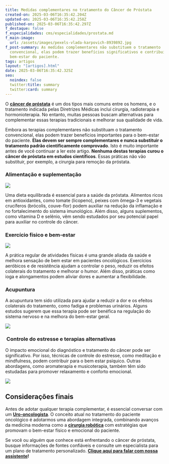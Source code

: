 ```yaml
---
title: Medidas complementares no tratamento do Câncer de Próstata
created-on: 2025-03-06T16:35:42.204Z
updated-on: 2025-03-06T16:35:42.258Z
published-on: 2025-03-06T16:35:42.297Z
f_destaque: false
f_especialidades: cms/especialidades/prostata.md
f_main-image:
  url: /assets/images/pexels-vlada-karpovich-8939892.jpg
f_post-summary: As medidas complementares não substituem o tratamento
  convencional, elas podem trazer benefícios significativos e contribuir para o
  bem-estar do paciente.
tags: artigos
layout: "[artigos].html"
date: 2025-03-06T16:35:42.325Z
seo:
  noindex: false
  twitter:title: summary
  twitter:card: summary
---
```

O **[câncer de próstata](https://uroconsult.com.br/artigos/cancer-de-prostata-a-importancia-do-diagnostico-precoce/)** é um dos tipos mais comuns entre os homens, e o tratamento indicada pelas Diretrizes Médicas inclui cirurgia, radioterapia e hormonioterapia. No entanto, muitas pessoas buscam alternativas para complementar essas terapias tradicionais e melhorar sua qualidade de vida. 

Embora as terapias complementares não substituam o tratamento convencional, elas podem trazer benefícios importantes para o bem-estar do paciente. **Elas devem ser sempre complementares e nunca substituir o tratamento padrão cientificamente comprovado**. Isto é muito importante antes de você continuar a ler este artigo. **Nenhuma destas terapias curou o câncer de próstata em estudos científicos**. Essas práticas não vão substituir, por exemplo, a cirurgia para remoção da próstata.

### Alimentação e suplementação

![](/assets/images/mediterranean-diet-healthy-balanced-food-2021-09-24-00-29-27-utc-1.jpg.webp)

Uma dieta equilibrada é essencial para a saúde da próstata. Alimentos ricos em antioxidantes, como tomate (licopeno), peixes com ômega-3 e vegetais crucíferos (brócolis, couve-flor) podem auxiliar na redução da inflamação e no fortalecimento do sistema imunológico. Além disso, alguns suplementos, como vitamina D e selênio, vêm sendo estudados por seu potencial papel para auxiliar no controle do câncer.

### Exercício físico e bem-estar

![](/assets/images/pexels-rdne-7187827.jpg)

A prática regular de atividades físicas é uma grande aliada da saúde e melhora sensação de bem estar em pacientes oncológicos. Exercícios aeróbicos e de resistência ajudam a controlar o peso, reduzir os efeitos colaterais do tratamento e melhorar o humor. Além disso, práticas como ioga e alongamentos podem aliviar dores e aumentar a flexibilidade.

### Acupuntura

A acupuntura tem sido utilizada para ajudar a reduzir a dor e os efeitos colaterais do tratamento, como fadiga e problemas urinários. Alguns estudos sugerem que essa terapia pode ser benéfica na regulação do sistema nervoso e na melhora do bem-estar geral.

![](/assets/images/pexels-ryutaro-5473184.jpg)

###  Controle do estresse e terapias alternativas 

O impacto emocional do diagnóstico e tratamento do câncer pode ser significativo. Por isso, técnicas de controle do estresse, como meditação e mindfulness, podem contribuir para o bem estar psíquico. Outras abordagens, como aromaterapia e musicoterapia, também têm sido estudadas para promover relaxamento e conforto emocional.

![](/assets/images/pexels-yankrukov-8436752.jpg)

## Considerações finais

Antes de adotar qualquer terapia complementar, é essencial conversar com um **[Uro-oncologista](https://uroconsult.com.br/artigos/urologista-em-manaus/)**. O conceito atual no tratamento do paciente oncológico é adotarmos uma abordagem integrada, combinando avanços da medicina moderna como a **[cirurgia robótica](https://uroconsult.com.br/artigos/rob%C3%B3tica-na-cirurgia-de-pr%C3%B3stata-entendendo-as-partes-do-sistema-cir%C3%BArgico/)** com estratégias que promovam o bem-estar físico e emocional do paciente.

Se você ou alguém que conhece está enfrentando o câncer de próstata, busque informações de fontes confiáveis e consulte um especialista para um plano de tratamento personalizado.  **[Clique aqui para falar com nossa assistente](https://api.whatsapp.com/send?phone=5592982252490)!**